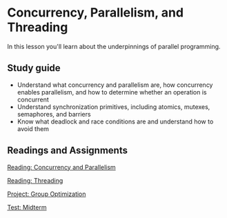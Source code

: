 # Concurrency, Parallelism, and Threading

In this lesson you'll learn about the underpinnings of parallel programming.

## Study guide

- Understand what concurrency and parallelism are, how concurrency enables parallelism, and how to determine whether an operation is concurrent
- Understand synchronization primitives, including atomics, mutexes, semaphores, and barriers
- Know what deadlock and race conditions are and understand how to avoid them

## Readings and Assignments

[Reading: Concurrency and Parallelism](../readings/concurrency-and-parallelism.md)

[Reading: Threading](../readings/threading.md)

[Project: Group Optimization](../project/phase5.md)

[Test: Midterm](https://byu.instructure.com/courses/21221/quizzes)
